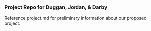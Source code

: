 ### Project Repo for Duggan, Jordan, & Darby

Reference project.md for preliminary information about our proposed project.
